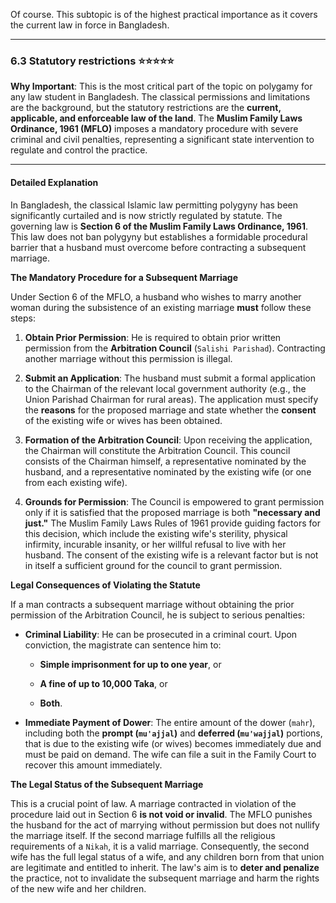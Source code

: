 Of course. This subtopic is of the highest practical importance as it covers the current law in force in Bangladesh.

---

### 6.3 Statutory restrictions ⭐⭐⭐⭐⭐

**Why Important**: This is the most critical part of the topic on polygamy for any law student in Bangladesh. The classical permissions and limitations are the background, but the statutory restrictions are the **current, applicable, and enforceable law of the land**. The **Muslim Family Laws Ordinance, 1961 (MFLO)** imposes a mandatory procedure with severe criminal and civil penalties, representing a significant state intervention to regulate and control the practice.

---

#### Detailed Explanation

In Bangladesh, the classical Islamic law permitting polygyny has been significantly curtailed and is now strictly regulated by statute. The governing law is **Section 6 of the Muslim Family Laws Ordinance, 1961**. This law does not ban polygyny but establishes a formidable procedural barrier that a husband must overcome before contracting a subsequent marriage.

**The Mandatory Procedure for a Subsequent Marriage**

Under Section 6 of the MFLO, a husband who wishes to marry another woman during the subsistence of an existing marriage **must** follow these steps:

1. **Obtain Prior Permission**: He is required to obtain prior written permission from the **Arbitration Council** (`Salishi Parishad`). Contracting another marriage without this permission is illegal.
    
2. **Submit an Application**: The husband must submit a formal application to the Chairman of the relevant local government authority (e.g., the Union Parishad Chairman for rural areas). The application must specify the **reasons** for the proposed marriage and state whether the **consent** of the existing wife or wives has been obtained.
    
3. **Formation of the Arbitration Council**: Upon receiving the application, the Chairman will constitute the Arbitration Council. This council consists of the Chairman himself, a representative nominated by the husband, and a representative nominated by the existing wife (or one from each existing wife).
    
4. **Grounds for Permission**: The Council is empowered to grant permission only if it is satisfied that the proposed marriage is both **"necessary and just."** The Muslim Family Laws Rules of 1961 provide guiding factors for this decision, which include the existing wife's sterility, physical infirmity, incurable insanity, or her willful refusal to live with her husband. The consent of the existing wife is a relevant factor but is not in itself a sufficient ground for the council to grant permission.
    

**Legal Consequences of Violating the Statute**

If a man contracts a subsequent marriage without obtaining the prior permission of the Arbitration Council, he is subject to serious penalties:

- **Criminal Liability**: He can be prosecuted in a criminal court. Upon conviction, the magistrate can sentence him to:
    
    - **Simple imprisonment for up to one year**, or
        
    - **A fine of up to 10,000 Taka**, or
        
    - **Both**.
        
- **Immediate Payment of Dower**: The entire amount of the dower (`mahr`), including both the **prompt (`mu'ajjal`)** and **deferred (`mu'wajjal`)** portions, that is due to the existing wife (or wives) becomes immediately due and must be paid on demand. The wife can file a suit in the Family Court to recover this amount immediately.
    

**The Legal Status of the Subsequent Marriage**

This is a crucial point of law. A marriage contracted in violation of the procedure laid out in Section 6 **is not void or invalid**. The MFLO punishes the husband for the act of marrying without permission but does not nullify the marriage itself. If the second marriage fulfills all the religious requirements of a `Nikah`, it is a valid marriage. Consequently, the second wife has the full legal status of a wife, and any children born from that union are legitimate and entitled to inherit. The law's aim is to **deter and penalize** the practice, not to invalidate the subsequent marriage and harm the rights of the new wife and her children.